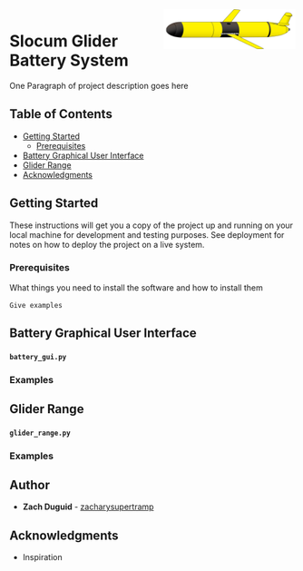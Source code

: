 
<img src="images/glider2.png" alt="glider_image" align="right" height="70" />

# Slocum Glider Battery System  
 
One Paragraph of project description goes here 

## Table of Contents

- [Getting Started](#getting-started)
    - [Prerequisites](#prerequisites) 
- [Battery Graphical User Interface](#battery-graphical-user-interface)
- [Glider Range](#glider-range)
- [Acknowledgments](#acknowledgments)

## Getting Started

These instructions will get you a copy of the project up and running on your local machine for development and testing purposes. See deployment for notes on how to deploy the project on a live system.

### Prerequisites

What things you need to install the software and how to install them

```
Give examples
```

## Battery Graphical User Interface
#### ```battery_gui.py ```

### Examples


## Glider Range 
#### ```glider_range.py```

### Examples


## Author

* **Zach Duguid** - [zacharysupertramp ](https://github.com/zduguid)

## Acknowledgments

* Inspiration
